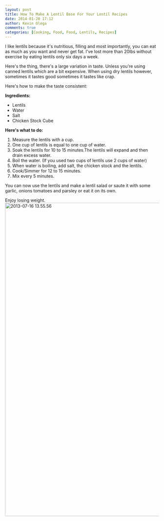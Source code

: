 ```yaml
---
layout: post
title: How To Make A Lentil Base For Your Lentil Recipes
date: 2014-01-20 17:12
author: Kevin Olega
comments: true
categories: [Cooking, Food, Food, Lentils, Recipes]
---
```

I like lentils because it's nutritious, filling and most importantly, you can eat as much as you want and never get fat. I've lost more than 20lbs without exercise by eating lentils only six days a week.

Here's the thing, there's a large variation in taste. Unless you're using canned lentils which are a bit expensive. When using dry lentils however, sometimes it tastes good sometimes it tastes like crap.

Here's how to make the taste consistent:

<strong>Ingredients:</strong>
<ul>
	<li>Lentils</li>
	<li>Water</li>
	<li>Salt</li>
	<li>Chicken Stock Cube</li>
</ul>
<strong>Here's what to do:</strong>
<ol>
	<li>Measure the lentils with a cup.</li>
	<li>One cup of lentils is equal to one cup of water.</li>
	<li>Soak the lentils for 10 to 15 minutes.The lentils will expand and then drain excess water.</li>
	<li>Boil the water. (If you used two cups of lentils use 2 cups of water)</li>
	<li>When water is boiling, add salt, the chicken stock and the lentils.</li>
	<li>Cook/Simmer for 12 to 15 minutes.</li>
	<li>Mix every 5 minutes.</li>
</ol>
You can now use the lentils and make a lentil salad or saute it with some garlic, onions tomatoes and parsley or eat it on its own.

Enjoy losing weight.
<a href="http://philippineislandliving.com/how-to-make-a-lentil-base-for-your-lentil-recipes/2013-07-16-13-55-56-2/" rel="attachment wp-att-1342"><img class="alignleft size-large wp-image-1342" alt="2013-07-16 13.55.56" src="http://philippineislandliving.com/wp-content/uploads/2014/01/2013-07-16-13.55.561-830x1024.jpg" width="830" height="1024" /></a>
